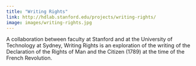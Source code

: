 ```yaml
---
title: "Writing Rights"
link: http://hdlab.stanford.edu/projects/writing-rights/
image: images/writing-rights.jpg
---
```

A collaboration between faculty at Stanford and at the University of Technology at Sydney, Writing Rights is an exploration of the writing of the Declaration of the Rights of Man and the Citizen (1789) at the time of the French Revolution.
